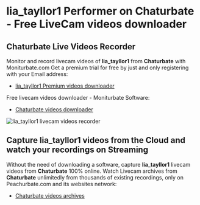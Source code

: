 # lia_tayllor1 Performer on Chaturbate - Free LiveCam videos downloader

## Chaturbate Live Videos Recorder

Monitor and record livecam videos of **lia_tayllor1** from **Chaturbate** with Moniturbate.com
Get a premium trial for free by just and only registering with your Email address:
* [lia_tayllor1 Premium videos downloader](https://moniturbate.com/request-demo-licence-key.html)

Free livecam videos downloader - Moniturbate Software:
* [Chaturbate videos downloader](https://moniturbate.com/moniturbate-download-software.html)

![lia_tayllor1 livecam videos recorder](https://peachurnet.com/templates/moniturbate-software.png)


## Capture lia_tayllor1 videos from the Cloud and watch your recordings on Streaming

Without the need of downloading a software, capture **lia_tayllor1** livecam videos from **Chaturbate** 100% online.
Watch Livecam archives from **Chaturbate** unlimitedly from thousands of existing recordings, only on Peachurbate.com and its websites network:
* [Chaturbate videos archives](https://peachurnet.com/)